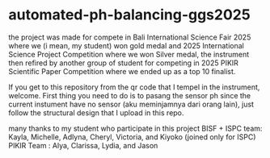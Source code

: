 # automated-ph-balancing-ggs2025

the project was made for compete in Bali International Science Fair 2025 where we (i mean, my student) won gold medal and 2025 International Science Project Competition where we won Silver medal, the instrument then refired by another group of student for competing in 2025 PIKIR Scientific Paper Competition where we ended up as a top 10 finalist.

If you get to this repository from the qr code that I tempel in the instrument, welcome. First thing you need to do is to pasang the sensor ph since the current instument have no sensor (aku meminjamnya dari orang lain), just follow the structural design that I upload in this repo.


many thanks to my student who participate in this project
BISF + ISPC team: Kayla, Michelle, Adlyna, Cheryl, Victoria, and Kiyoko (joined only for ISPC)
PIKIR Team : Alya, Clarissa, Lydia, and Jason
